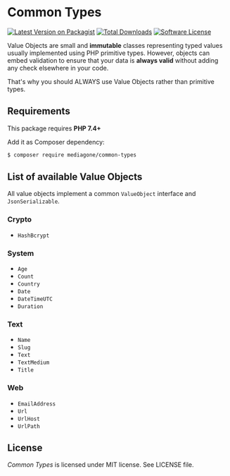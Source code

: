 # Common Types

[![Latest Version on Packagist][ico-version]][link-packagist]
[![Total Downloads][ico-downloads]][link-downloads]
[![Software License][ico-license]](LICENSE)

Value Objects are small and **immutable** classes representing typed values usually implemented using PHP primitive types. However, objects can embed validation to ensure that your data is **always valid** without adding any check elsewhere in your code.

That's why you should ALWAYS use Value Objects rather than primitive types.


## Requirements
This package requires **PHP 7.4+**

Add it as Composer dependency:
```sh
$ composer require mediagone/common-types
```


## List of available Value Objects

All value objects implement a common `ValueObject` interface and `JsonSerializable`. 

### Crypto
- `HashBcrypt`

### System
- `Age`
- `Count`
- `Country`
- `Date`
- `DateTimeUTC`
- `Duration`

### Text
- `Name`
- `Slug`
- `Text`
- `TextMedium`
- `Title`

### Web
- `EmailAddress`
- `Url`
- `UrlHost`
- `UrlPath`


## License

_Common Types_ is licensed under MIT license. See LICENSE file.



[ico-version]: https://img.shields.io/packagist/v/mediagone/common-types.svg
[ico-downloads]: https://img.shields.io/packagist/dt/mediagone/common-types.svg
[ico-license]: https://img.shields.io/badge/license-MIT-brightgreen.svg

[link-packagist]: https://packagist.org/packages/mediagone/common-types
[link-downloads]: https://packagist.org/packages/mediagone/common-types
